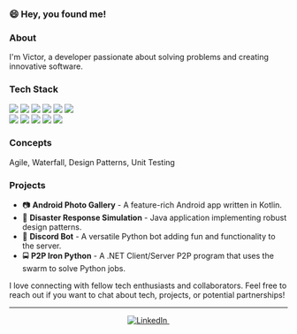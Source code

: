 <h3 align="left">😄 Hey, you found me!</h3>

### About

<p>I'm Victor, a developer passionate about solving problems and creating innovative software.</p>

### Tech Stack

<p>
  <img src="https://img.shields.io/badge/-Java-E34F26?logo=java&logoColor=white" />
  <img src="https://img.shields.io/badge/-Kotlin-7F52FF?logo=kotlin&logoColor=white" />
  <img src="https://img.shields.io/badge/-C%23-239120?logo=c-sharp&logoColor=white" />
  <img src="https://img.shields.io/badge/-JavaScript-F7DF1E?logo=javascript&logoColor=black" />
  <img src="https://img.shields.io/badge/-PHP-777BB4?logo=php&logoColor=white" />
  <img src="https://img.shields.io/badge/-Python-3776AB?logo=python&logoColor=white" />
  <br />
  <img src="https://img.shields.io/badge/-Linux-FCC624?logo=linux&logoColor=black" />
  <img src="https://img.shields.io/badge/-.NET-512BD4?logo=.net&logoColor=white" />
  <img src="https://img.shields.io/badge/-Android%20Studio-3DDC84?logo=android-studio&logoColor=white" />
  <img src="https://img.shields.io/badge/-Docker-2496ED?logo=docker&logoColor=white" />
  <img src="https://img.shields.io/badge/-Figma-F24E1E?logo=figma&logoColor=white" />
</p>

### Concepts

<p>Agile, Waterfall, Design Patterns, Unit Testing</p>

### Projects

<ul>
  <li>📷 <strong>Android Photo Gallery</strong> - A feature-rich Android app written in Kotlin.</li>
  <li>🚨 <strong>Disaster Response Simulation</strong> - Java application implementing robust design patterns.</li>
  <li>🤖 <strong>Discord Bot</strong> - A versatile Python bot adding fun and functionality to the server.</li>
  <li>🚍 <strong>P2P Iron Python</strong> - A .NET Client/Server P2P program that uses the swarm to solve Python jobs.</li>
</ul>

<p>I love connecting with fellow tech enthusiasts and collaborators. Feel free to reach out if you want to chat about tech, projects, or potential partnerships!</p>

<hr>

<p align="center">
  <a href="https://linkedin.com/in/cmarteli">
    <img src="https://img.shields.io/badge/LinkedIn-0077B5?style=flat&logo=linkedin&logoColor=red" alt="LinkedIn"/>
    <img src="https://komarev.com/ghpvc/?username=cmarteli&style=flat-square&color=red" alt=""/>
  </a>
</p>
